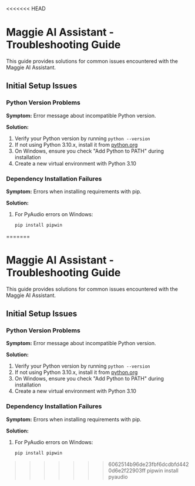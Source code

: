 <<<<<<< HEAD
# Maggie AI Assistant - Troubleshooting Guide

This guide provides solutions for common issues encountered with the Maggie AI Assistant.

## Initial Setup Issues

### Python Version Problems

**Symptom:** Error message about incompatible Python version.

**Solution:**
1. Verify your Python version by running `python --version`
2. If not using Python 3.10.x, install it from [python.org](https://www.python.org/downloads/)
3. On Windows, ensure you check "Add Python to PATH" during installation
4. Create a new virtual environment with Python 3.10

### Dependency Installation Failures

**Symptom:** Errors when installing requirements with pip.

**Solution:**
1. For PyAudio errors on Windows:
   ```powershell
   pip install pipwin
=======
# Maggie AI Assistant - Troubleshooting Guide

This guide provides solutions for common issues encountered with the Maggie AI Assistant.

## Initial Setup Issues

### Python Version Problems

**Symptom:** Error message about incompatible Python version.

**Solution:**
1. Verify your Python version by running `python --version`
2. If not using Python 3.10.x, install it from [python.org](https://www.python.org/downloads/)
3. On Windows, ensure you check "Add Python to PATH" during installation
4. Create a new virtual environment with Python 3.10

### Dependency Installation Failures

**Symptom:** Errors when installing requirements with pip.

**Solution:**
1. For PyAudio errors on Windows:
   ```powershell
   pip install pipwin
>>>>>>> 6062514b96de23fbf6dcdbfd4420d6e2f22903ff
   pipwin install pyaudio